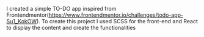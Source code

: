 I created a simple TO-DO app inspired from Frontendmentor(https://www.frontendmentor.io/challenges/todo-app-Su1_KokOW).
To create this project I used SCSS for the front-end and React to display the content and create the functionalities
